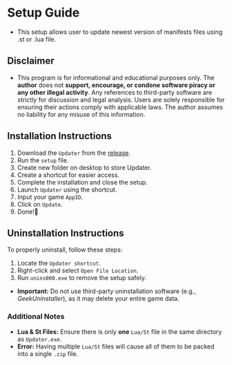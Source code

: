 # **Setup Guide**
- This setup allows user to update newest version of manifests files using .st or .lua file.  

## **Disclaimer**
- This program is for informational and educational purposes only. The **author** does not **support, encourage, or condone software piracy or any other illegal activity**. Any references to third-party software are strictly for discussion and legal analysis. Users are solely responsible for ensuring their actions comply with applicable laws. The author assumes no liability for any misuse of this information.  


## **Installation Instructions**

1. Download the `Updater` from the [release](https://github.com/xacgbeta/manifest-updater/releases/tag/Updater-v3). 
2. Run the `setup` file.
3. Create new folder on desktop to store Updater.  
4. Create a shortcut for easier access.  
5. Complete the installation and close the setup.  
6. Launch `Updater` using the shortcut.
7. Input your game `AppID`.
8. Click on `Update`.
9. Done!🎉

## **Uninstallation Instructions**

To properly uninstall, follow these steps:  
1. Locate the `Updater shortcut`.  
2. Right-click and select `Open File Location`.  
3. Run `unins000.exe` to remove the setup safely.  

- **Important:** Do not use third-party uninstallation software (e.g., _GeekUninstaller_), as it may delete your entire game data.  

### **Additional Notes**
- **Lua & St Files:** Ensure there is only **one** `Lua/St` file in the same directory as `Updater.exe`.  
- **Error:** Having multiple `Lua/St` files will cause all of them to be packed into a single `.zip` file.
